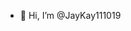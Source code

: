 - 👋 Hi, I’m @JayKay111019

<!---
JayKay111019/JayKay111019 is a ✨ special ✨ repository because its `README.md` (this file) appears on your GitHub profile.
You can click the Preview link to take a look at your changes.
--->
